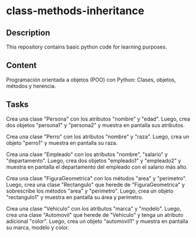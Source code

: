 # class-methods-inheritance

## Description
This repository contains basic python code for learning purposes.

## Content
Programación orientada a objetos (POO) con Python: Clases, objetos, métodos y herencia.

## Tasks
Crea una clase "Persona" con los atributos "nombre" y "edad". Luego, crea dos objetos "persona1" y "persona2" y muestra en pantalla sus atributos.

Crea una clase "Perro" con los atributos "nombre" y "raza". Luego, crea un objeto "perro1" y muestra en pantalla su raza.

Crea una clase "Empleado" con los atributos "nombre", "salario" y "departamento". Luego, crea dos objetos "empleado1" y "empleado2" y muestra en pantalla el departamento del empleado con el salario más alto.

Crea una clase "FiguraGeometrica" con los métodos "area" y "perimetro". Luego, crea una clase "Rectangulo" que herede de "FiguraGeometrica" y sobrescribe los métodos "area" y "perimetro". Luego, crea un objeto "rectangulo1" y muestra en pantalla su área y perímetro.

Crea una clase "Vehiculo" con los atributos "marca" y "modelo". Luego, crea una clase "Automovil" que herede de "Vehiculo" y tenga un atributo adicional "color". Luego, crea un objeto "automovil1" y muestra en pantalla su marca, modelo y color.
